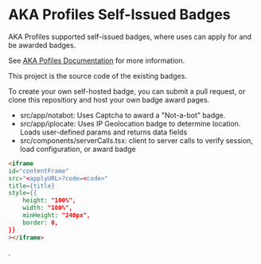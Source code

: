 # AKA Profiles Self-Issued Badges

AKA Profiles supported self-issued badges, where uses can apply for and be awarded badges.

See [AKA Pofiles Documentation](https://www.akaprofiles.com/docs/badge-integration/introduction) for more information.

This project is the source code of the existing badges.

To create your own self-hosted badge, you can submit a pull request, or clone this repositiory and host your own badge award pages.

- src/app/notabot: Uses Captcha to award a "Not-a-bot" badge.
- src/app/iplocate: Uses IP Geolocation badge to determine location. Loads user-defined params and returns data fields
- src/components/serverCalls.tsx: client to server calls to verify session, load configuration, or award badge

```html
<iframe
id="contentFrame"
src="<applyURL>?code=<code>"
title={title}
style={{
    height: "100%",
    width: "100%",
    minHeight: "240px",
    border: 0,
}}
></iframe>
```

.
